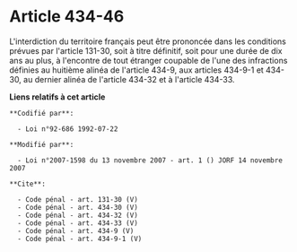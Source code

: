 # Article 434-46

L'interdiction du territoire français peut être prononcée dans les conditions prévues par l'article 131-30, soit à titre
définitif, soit pour une durée de dix ans au plus, à l'encontre de tout étranger coupable de l'une des infractions définies
au huitième alinéa de l'article 434-9, aux articles 434-9-1 et 434-30, au dernier alinéa de l'article 434-32 et à l'article
434-33.

**Liens relatifs à cet article**

	**Codifié par**:

	  - Loi n°92-686 1992-07-22

	**Modifié par**:

	  - Loi n°2007-1598 du 13 novembre 2007 - art. 1 () JORF 14 novembre 2007

	**Cite**:

	  - Code pénal - art. 131-30 (V)
	  - Code pénal - art. 434-30 (V)
	  - Code pénal - art. 434-32 (V)
	  - Code pénal - art. 434-33 (V)
	  - Code pénal - art. 434-9 (V)
	  - Code pénal - art. 434-9-1 (V)
